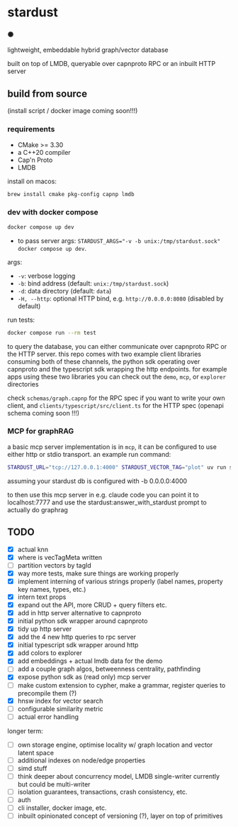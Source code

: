 
# stardust

### ✺

lightweight, embeddable hybrid graph/vector database

built on top of LMDB, queryable over capnproto RPC or an inbuilt HTTP server

## build from source

(install script / docker image coming soon!!!)

### requirements

- CMake >= 3.30
- a C++20 compiler
- Cap'n Proto
- LMDB

install on macos:

```bash
brew install cmake pkg-config capnp lmdb
```

### dev with docker compose

```bash
docker compose up dev
```

- to pass server args: `STARDUST_ARGS="-v -b unix:/tmp/stardust.sock" docker compose up dev`.

args:

- `-v`: verbose logging
- `-b`: bind address (default: `unix:/tmp/stardust.sock`)
- `-d`: data directory (default: `data`)
- `-H, --http`: optional HTTP bind, e.g. `http://0.0.0.0:8080` (disabled by default)

run tests:

```bash
docker compose run --rm test
```

to query the database, you can either communicate over capnproto RPC or the HTTP server. this repo comes with
two example client libraries consuming both of these channels, the python sdk operating over capnproto and the
typescript sdk wrapping the http endpoints. for example apps using these two libraries you can check out the `demo`, `mcp`, or `explorer` directories

check `schemas/graph.capnp` for the RPC spec if you want to write your own client, and `clients/typescript/src/client.ts` for the HTTP spec (openapi schema coming soon !!!)

### MCP for graphRAG

a basic mcp server implementation is in `mcp`, it can be configured to use either http or stdio transport. an example run command:

```bash
STARDUST_URL="tcp://127.0.0.1:4000" STARDUST_VECTOR_TAG="plot" uv run stardust-mcp --port 7777    
```

assuming your stardust db is configured with -b 0.0.0.0:4000

to then use this mcp server in e.g. claude code you can point it to localhost:7777 and use the stardust:answer_with_stardust prompt to actually do graphrag

## TODO

- [X] actual knn
- [X] where is vecTagMeta written
- [ ] partition vectors by tagId
- [X] way more tests, make sure things are working properly
- [X] implement interning of various strings properly (label names, property key names, types, etc.)
- [X] intern text props
- [X] expand out the API, more CRUD + query filters etc.
- [X] add in http server alternative to capnproto
- [x] initial python sdk wrapper around capnproto
- [X] tidy up http server
- [X] add the 4 new http queries to rpc server
- [X] initial typescript sdk wrapper around http
- [X] add colors to explorer
- [X] add embeddings + actual lmdb data for the demo
- [ ] add a couple graph algos, betweenness centrality, pathfinding
- [X] expose python sdk as (read only) mcp server
- [ ] make custom extension to cypher, make a grammar, register queries to precompile them (?)
- [X] hnsw index for vector search
- [ ] configurable similarity metric
- [ ] actual error handling

longer term:

- [ ] own storage engine, optimise locality w/ graph location and vector latent space
- [ ] additional indexes on node/edge properties
- [ ] simd stuff
- [ ] think deeper about concurrency model, LMDB single-writer currently but could be multi-writer
- [ ] isolation guarantees, transactions, crash consistency, etc.
- [ ] auth
- [ ] cli installer, docker image, etc.
- [ ] inbuilt opinionated concept of versioning (?), layer on top of primitives
